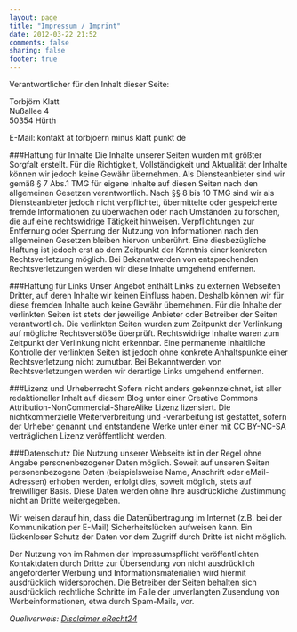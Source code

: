 ```yaml
---
layout: page
title: "Impressum / Imprint"
date: 2012-03-22 21:52
comments: false
sharing: false
footer: true
---
```

Verantwortlicher für den Inhalt dieser Seite:

Torbjörn Klatt  
Nußallee 4  
50354 Hürth

E-Mail: kontakt ät torbjoern minus klatt punkt de

###Haftung für Inhalte
Die Inhalte unserer Seiten wurden mit größter Sorgfalt erstellt.
Für die Richtigkeit, Vollständigkeit und Aktualität der Inhalte können wir jedoch keine Gewähr 
übernehmen.
Als Diensteanbieter sind wir gemäß § 7 Abs.1 TMG für eigene Inhalte auf diesen Seiten nach den 
allgemeinen Gesetzen verantwortlich.
Nach §§ 8 bis 10 TMG sind wir als Diensteanbieter jedoch nicht verpflichtet, übermittelte oder 
gespeicherte fremde Informationen zu überwachen oder nach Umständen zu forschen, die auf eine 
rechtswidrige Tätigkeit hinweisen.
Verpflichtungen zur Entfernung oder Sperrung der Nutzung von Informationen nach den allgemeinen 
Gesetzen bleiben hiervon unberührt.
Eine diesbezügliche Haftung ist jedoch erst ab dem Zeitpunkt der Kenntnis einer konkreten 
Rechtsverletzung möglich.
Bei Bekanntwerden von entsprechenden Rechtsverletzungen werden wir diese Inhalte umgehend entfernen.

###Haftung für Links
Unser Angebot enthält Links zu externen Webseiten Dritter, auf deren Inhalte wir keinen Einfluss 
haben.
Deshalb können wir für diese fremden Inhalte auch keine Gewähr übernehmen.
Für die Inhalte der verlinkten Seiten ist stets der jeweilige Anbieter oder Betreiber der Seiten 
verantwortlich.
Die verlinkten Seiten wurden zum Zeitpunkt der Verlinkung auf mögliche Rechtsverstöße überprüft.
Rechtswidrige Inhalte waren zum Zeitpunkt der Verlinkung nicht erkennbar.
Eine permanente inhaltliche Kontrolle der verlinkten Seiten ist jedoch ohne konkrete Anhaltspunkte 
einer Rechtsverletzung nicht zumutbar.
Bei Bekanntwerden von Rechtsverletzungen werden wir derartige Links umgehend entfernen.

###Lizenz und Urheberrecht
Sofern nicht anders gekennzeichnet, ist aller redaktioneller Inhalt auf diesem Blog unter einer
Creative Commons Attribution-NonCommercial-ShareAlike Lizenz lizensiert.
Die nichtkommerzielle Weiterverbreitung und -verarbeitung ist gestattet, sofern der Urheber genannt
und entstandene Werke unter einer mit CC BY-NC-SA verträglichen Lizenz veröffentlicht werden.

###Datenschutz
Die Nutzung unserer Webseite ist in der Regel ohne Angabe personenbezogener Daten möglich.
Soweit auf unseren Seiten personenbezogene Daten (beispielsweise Name, Anschrift oder 
eMail-Adressen) erhoben werden, erfolgt dies, soweit möglich, stets auf freiwilliger Basis.
Diese Daten werden ohne Ihre ausdrückliche Zustimmung nicht an Dritte weitergegeben. 

Wir weisen darauf hin, dass die Datenübertragung im Internet (z.B. bei der Kommunikation per 
E-Mail) Sicherheitslücken aufweisen kann.
Ein lückenloser Schutz der Daten vor dem Zugriff durch Dritte ist nicht möglich. 

Der Nutzung von im Rahmen der Impressumspflicht veröffentlichten Kontaktdaten durch Dritte zur 
Übersendung von nicht ausdrücklich angeforderter Werbung und Informationsmaterialien wird hiermit 
ausdrücklich widersprochen.
Die Betreiber der Seiten behalten sich ausdrücklich rechtliche Schritte im Falle der unverlangten 
Zusendung von Werbeinformationen, etwa durch Spam-Mails, vor.

*Quellverweis: [Disclaimer eRecht24](http://www.e-recht24.de/muster-disclaimer.htm)*
